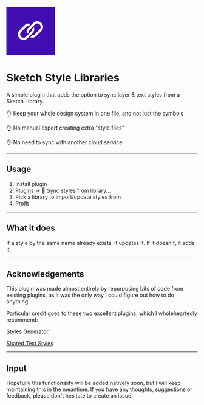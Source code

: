 ![Icon](assets/icon.svg)

# Sketch Style Libraries

A simple plugin that adds the option to sync layer & text styles from a Sketch Library. 

👌 Keep your whole design system in one file, and not just the symbols

👌 No manual export creating extra "style files"

👌 No need to sync with another cloud service 

---

## Usage

1. Install plugin
2. Plugins -> 🔗 Sync styles from library...
3. Pick a library to import/update styles from
4. Profit

---

## What it does

If a style by the same name already exists, it updates it. If it doesn't, it adds it.

---

## Acknowledgements

This plugin was made almost entirely by repurposing bits of code from existing plugins, as it was the only way I could figure out how to do anything. 

Particular credit goes to these two excellent plugins, which I wholeheartedly recommend:

[Styles Generator](https://github.com/lucaorio/sketch-styles-generator)

[Shared Text Styles](https://github.com/nilshoenson/shared-text-styles)

---

## Input

Hopefully this functionality will be added natively soon, but I will keep maintaining this in the meantime. If you have any thoughts, suggestions or feedback, please don't hesitate to create an issue!